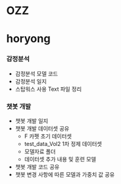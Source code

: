 # OZZ

# horyong

### 감정분석

* 감정분석 모델 코드 
* 감정분석 일지
* 스탑워스 사용 Text 파일 정리

### 챗봇 개발

* 챗봇 개발 일지
* 챗봇 개발 데이터셋 공유
  - F 카펫 초기 데이터셋
  - test_data_Vol2 1차 정제 데이터셋
  - 모델자료 폴더 
   + 데이터셋 추가 내용 및 훈련 모델 
* 챗봇 개발 코드 공유
* 챗봇 변경 사항에 따른 모델과 가중치 값 공유
